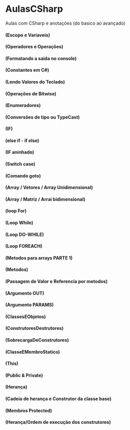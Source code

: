 # AulasCSharp
Aulas com CSharp e anotações (do basico ao avançado)

#### (Escopo e Variaveis)

#### (Operadores e Operações)

#### (Formatando a saida no console)

#### (Constantes em C#)

#### (Lendo Valores do Teclado)

#### (Operações de Bitwise)

#### (Enumeradores)

#### (Conversões de tipo ou TypeCast)

#### (IF)

#### (else if - if else)

#### (IF aninhado)

#### (Switch case)

#### (Comando goto)

#### (Array / Vetores / Array Unidimensional)

#### (Array / Matriz / Arrai bidimensional)

#### (loop For)

#### (Loop While)

#### (Loop DO-WHILE)

#### (Loop FOREACH)

#### (Metodos para arrays PARTE 1)

#### (Metodos)

#### (Passagem de Valor e Referencia por metodos)

#### (Argumento OUT)

#### (Argumento PARAMS)

#### (ClassesEObjetos)

#### (ConstrutoresDestrutores)

#### (SobrecargaDeConstrutores)

#### (ClasseEMembroStatico)

#### (This)

#### (Public & Private)

#### (Herança)

#### (Cadeia de herança e Construtor da classe base)

#### (Membros Protected)

#### (Herança/Ordem de execução dos construtores)

